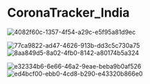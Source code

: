 # CoronaTracker_India


![4082f60c-1357-4f54-a29c-e5f95a81d9ec](https://user-images.githubusercontent.com/25398924/79847353-3cd7ad00-83dd-11ea-93e0-a97e9f4447c1.jpg) 


![77ca9822-ad47-4626-913b-dd3c5c730a75](https://user-images.githubusercontent.com/25398924/79847498-714b6900-83dd-11ea-8175-9c325863dec0.jpg)     ![8aa849d5-8a02-4fb0-8142-a80174b5a324](https://user-images.githubusercontent.com/25398924/79847518-77d9e080-83dd-11ea-98d8-c74a9f8de936.jpg)


![e32334b6-6e66-46a2-9eae-beba9b0af526](https://user-images.githubusercontent.com/25398924/79847528-7c05fe00-83dd-11ea-90db-cf4175927e36.jpg)     ![ed4bcf00-ebb0-4cd8-b290-e43320b866e0](https://user-images.githubusercontent.com/25398924/79847539-7f00ee80-83dd-11ea-9f07-75558c161346.jpg)
